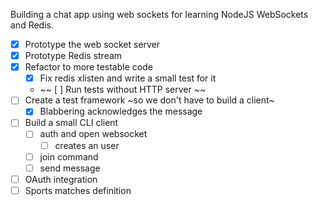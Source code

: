 Building a chat app using web sockets for learning NodeJS WebSockets and Redis.

- [x] Prototype the web socket server
- [x] Prototype Redis stream
- [x] Refactor to more testable code
  - [x] Fix redis xlisten and write a small test for it
  - ~~ [ ] Run tests without HTTP server ~~
- [ ] Create a test framework ~so we don't have to build a client~
  - [x] Blabbering acknowledges the message
- [ ] Build a small CLI client
  - [ ] auth and open websocket
    - [ ] creates an user
  - [ ] join command
  - [ ] send message
- [ ] OAuth integration
- [ ] Sports matches definition

